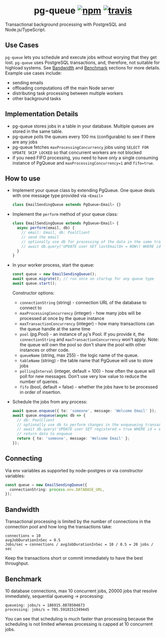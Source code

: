 <h1 align="center">
  pg-queue
  <a href="https://www.npmjs.org/package/pg-queue"><img src="https://img.shields.io/npm/v/pg-queue.svg?style=flat" alt="npm"></a>
  <a href="https://travis-ci.org/OrKoN/pg-queue"><img src="https://travis-ci.org/OrKoN/pg-queue.svg?branch=master" alt="travis"></a>
</h1>

Transactional background processing with PostgreSQL and Node.js/TypeScript.

## Use Cases

`pg-queue` lets you schedule and execute jobs without worying that they get lost. `pg-queue` uses PostgreSQL transactions, and, therefore, not suitable for highload systems. See [Bandwidth](#Bandwidth) and [Benchmark](#Benchmark) sections for more details. Example use cases include:

- sending emails
- offloading computations off the main Node server
- distributing task processing between multiple workers
- other background tasks

## Implementation Details

- pg-queue stores jobs in a table in your database. Multiple queues are stored in the same table.
- pg-queue polls the queues every 100 ms (configurable) to see if there are any jobs
- pg-queue fetches `maxProcessingConcurrency` jobs using `SELECT FOR UPDATE SKIP LOCKED` so that concurrent workers are not blocked
- if you need FIFO processing, you need to have only a single consuming instance of PgQueue and `maxProcessingConcurrency=1` and `fifo=true`.

## How to use

- Implement your queue class by extending PgQueue. One queue deals with one message type provided via `<Email>`

  ```ts
  class EmailSendingQueue extends PgQueue<Email> {}
  ```

- Implement the `perform` method of your queue class:

  ```ts
  class EmailSendingQueue extends PgQueue<Email> {
    async perform(email, db) {
      // email: Email, db: PoolClient
      // send the email
      // optionally use db for processing of the data in the same transaction
      // await db.query('UPDATE user SET lastEmailOn = NOW() WHERE id = someone')
    }
  }
  ```

- In your worker process, start the queue:

  ```ts
  const queue = new EmailSendingQueue();
  await queue.migrate(); // run once on startup for any queue type
  await queue.start();
  ```

  Constructor options:

  - `connectionString` (string) - connection URL of the database to connect to
  - `maxProcessingConcurrency` (integer) - how many jobs will be processed at once by the queue instance
  - `maxTransactionConcurrency` (integer) - how many transactions can the queue handle at the same time
  - `pool` (pg.Pool) - an instance of `pg`'s Pool. If you provide it, the `connectionString` and `maxTransactionConcurrency` won't apply. Note: the queue will own the pool so don't share the pool with other instances or other code.
  - `queueName` (string, max 255) - the logic name of the queue.
  - `tableName` (string) - the table name that PgQueue will use to store jobs
  - `pollingInterval` (integer, default = 100) - how often the queue will poll for new messages. Don't use very low value to reduce the number of queries.
  - `fifo` (bool, default = false) - whether the jobs have to be processed in order of insertion.

- Schedule the jobs from any process:

  ```ts
  await queue.enqueue({ to: 'someone', message: 'Welcome Email' });
  await queue.enqueue(async db => {
    // db: PoolClient
    // optionally use db to perform changes in the enqueueing transaction
    // await db.query('UPDATE user SET registered = true WHERE id = someone')
    // return data to enqueue
    return { to: 'someone', message: 'Welcome Email' };
  });
  ```

## Connecting

Via env variables as supported by node-postgres or via constructor variables:

```ts
const queue = new EmailSendingQueue({
  connectionString: process.env.DATABASE_URL,
});
```

## Bandwidth

Transactional processing is limited by the number of connections in the connection pool and how long the transactions take:

```
connections = 10
avgJobDurationInSec = 0.5
Jobs/sec = connections / avgJobDurationInSec = 10 / 0.5 = 20 jobs / sec
```

Keep the transactions short or commit immediately to have the best throughput.

## Benchmark

10 database connections, max 10 concurrent jobs, 20000 jobs that resolve immediately, sequential queueing -> processing:

```
queueing: jobs/s = 186915.8878504673
processing: jobs/s = 705.5918151349445
```

You can see that scheduling is much faster than processing because the scheduling is not limited whereas processing is capped at 10 concurrent jobs.
